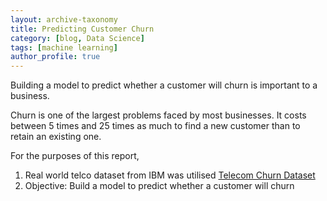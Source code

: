 ```yaml
---
layout: archive-taxonomy
title: Predicting Customer Churn
category: [blog, Data Science]
tags: [machine learning]
author_profile: true 
---
```


Building a model to predict whether a customer will churn is important to a business. 

 Churn is one of the largest problems faced by most businesses. It costs between 5 times and 25 times as much to find a new customer than to retain an existing one. 

 For the purposes of this report,

1. Real world telco dataset from IBM was utilised [Telecom Churn Dataset](https://www.ibm.com/communities/analytics/watson-analytics-blog/guide-to-sample-datasets/)
2. Objective: Build a model to predict whether a customer will churn


